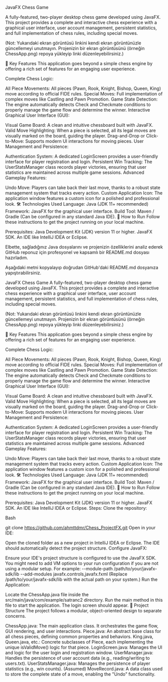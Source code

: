 JavaFX Chess Game

A fully-featured, two-player desktop chess game developed using JavaFX. This project provides a complete and interactive chess experience with a graphical user interface, user account management, persistent statistics, and full implementation of chess rules, including special moves.

(Not: Yukarıdaki ekran görüntüsü linkini kendi ekran görüntünüzle güncellemeyi unutmayın. Projenizin bir ekran görüntüsünü (örneğin ChessApp.png) repoya yükleyip linki düzenleyebilirsiniz.)

🌟 Key Features
This application goes beyond a simple chess engine by offering a rich set of features for an engaging user experience.

Complete Chess Logic:

All Piece Movements: All pieces (Pawn, Rook, Knight, Bishop, Queen, King) move according to official FIDE rules.
Special Moves: Full implementation of complex moves like Castling and Pawn Promotion.
Game State Detection: The engine automatically detects Check and Checkmate conditions to properly manage the game flow and determine the winner.
Interactive Graphical User Interface (GUI):

Visual Game Board: A clean and intuitive chessboard built with JavaFX.
Valid Move Highlighting: When a piece is selected, all its legal moves are visually marked on the board, guiding the player.
Drag-and-Drop or Click-to-Move: Supports modern UI interactions for moving pieces.
User Management and Persistence:

Authentication System: A dedicated LoginScreen provides a user-friendly interface for player registration and login.
Persistent Win Tracking: The UserStatsManager class records player victories, ensuring that user statistics are maintained across multiple game sessions.
Advanced Gameplay Features:

Undo Move: Players can take back their last move, thanks to a robust state management system that tracks every action.
Custom Application Icon: The application window features a custom icon for a polished and professional look.
🛠️ Technologies Used
Language: Java (JDK 11+ recommended)
Framework: JavaFX for the graphical user interface.
Build Tool: Maven / Gradle (Can be configured in any standard Java IDE).
🚀 How to Run
Follow these instructions to get the project running on your local machine.

Prerequisites:
Java Development Kit (JDK) version 11 or higher.
JavaFX SDK.
An IDE like IntelliJ IDEA or Eclipse.

Elbette, sağladığınız Java dosyalarını ve projenizin özelliklerini analiz ederek GitHub reponuz için profesyonel ve kapsamlı bir README.md dosyası hazırladım.

Aşağıdaki metni kopyalayıp doğrudan GitHub'daki README.md dosyanıza yapıştırabilirsiniz.

JavaFX Chess Game
A fully-featured, two-player desktop chess game developed using JavaFX. This project provides a complete and interactive chess experience with a graphical user interface, user account management, persistent statistics, and full implementation of chess rules, including special moves.

(Not: Yukarıdaki ekran görüntüsü linkini kendi ekran görüntünüzle güncellemeyi unutmayın. Projenizin bir ekran görüntüsünü (örneğin ChessApp.png) repoya yükleyip linki düzenleyebilirsiniz.)

🌟 Key Features
This application goes beyond a simple chess engine by offering a rich set of features for an engaging user experience.

Complete Chess Logic:

All Piece Movements: All pieces (Pawn, Rook, Knight, Bishop, Queen, King) move according to official FIDE rules.
Special Moves: Full implementation of complex moves like Castling and Pawn Promotion.
Game State Detection: The engine automatically detects Check and Checkmate conditions to properly manage the game flow and determine the winner.
Interactive Graphical User Interface (GUI):

Visual Game Board: A clean and intuitive chessboard built with JavaFX.
Valid Move Highlighting: When a piece is selected, all its legal moves are visually marked on the board, guiding the player.
Drag-and-Drop or Click-to-Move: Supports modern UI interactions for moving pieces.
User Management and Persistence:

Authentication System: A dedicated LoginScreen provides a user-friendly interface for player registration and login.
Persistent Win Tracking: The UserStatsManager class records player victories, ensuring that user statistics are maintained across multiple game sessions.
Advanced Gameplay Features:

Undo Move: Players can take back their last move, thanks to a robust state management system that tracks every action.
Custom Application Icon: The application window features a custom icon for a polished and professional look.
🛠️ Technologies Used
Language: Java (JDK 11+ recommended)
Framework: JavaFX for the graphical user interface.
Build Tool: Maven / Gradle (Can be configured in any standard Java IDE).
🚀 How to Run
Follow these instructions to get the project running on your local machine.

Prerequisites:
Java Development Kit (JDK) version 11 or higher.
JavaFX SDK.
An IDE like IntelliJ IDEA or Eclipse.
Steps:
Clone the repository:

Bash

git clone https://github.com/ahmttdmr/Chess_ProjectFX.git
Open in your IDE:

Open the cloned folder as a new project in IntelliJ IDEA or Eclipse.
The IDE should automatically detect the project structure.
Configure JavaFX:

Ensure your IDE's project structure is configured to use the JavaFX SDK.
You might need to add VM options to your run configuration if you are not using a modular setup. For example:
--module-path /path/to/your/javafx-sdk/lib --add-modules javafx.controls,javafx.fxml
(Replace /path/to/your/javafx-sdk/lib with the actual path on your system.)
Run the Application:

Locate the ChessApp.java file inside the src/main/java/com/example/satranc2 directory.
Run the main method in this file to start the application. The login screen should appear.
📂 Project Structure
The project follows a modular, object-oriented design to separate concerns.

ChessApp.java: The main application class. It orchestrates the game flow, GUI rendering, and user interactions.
Piece.java: An abstract base class for all chess pieces, defining common properties and behaviors.
King.java, Queen.java, etc.: Concrete subclasses of Piece, each implementing the unique isValidMove() logic for that piece.
LoginScreen.java: Manages the UI and logic for the user login and registration window.
UserManager.java: Handles the persistence of user account data (e.g., reading/writing to users.txt).
UserStatsManager.java: Manages the persistence of player statistics (e.g., win counts).
(Assumed) MoveRecord.java: A data class used to store the complete state of a move, enabling the "Undo" functionality.
